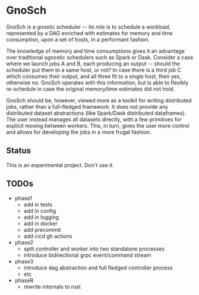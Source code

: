 # GnoSch
GnoSch is a gnostic scheduler -- its role is to schedule a workload, represented by a DAG enriched with estimates for memory and time consumption, upon a set of hosts, in a performant fashion.

The knowledge of memory and time consumptions gives it an advantage over traditional agnostic schedulers such as Spark or Dask.
Consider a case where we launch jobs A and B, each producing an output -- should the scheduler put them to a same host, or not?
In case there is a third job C which consumes their output, and all three fit to a single host, then yes, otherwise no.
GnoSch operates with this information, but is able to flexibly re-schedule in case the original memory/time estimates did not hold.

GnoSch should be, however, viewed more as a toolkit for writing distributed jobs, rather than a full-fledged framework.
It does not provide any distributed dataset abstractions (like Spark/Dask distributed dataframes).
The user instead manages all datasets directly, with a few primitives for explicit moving between workers.
This, in turn, gives the user more control and allows for developing the jobs in a more frugal fashion.

## Status
This is an experimental project.
Don't use it.

## TODOs
- phase1
  - add in tests
  - add in config
  - add in logging
  - add in docker
  - add precommit
  - add cicd gh actions
- phase2
  - split controller and worker into two standalone processes
  - introduce bidirectional grpc event/command stream
- phase3
  - introduce dag abstraction and full fledged controller process
  - etc
- phaseR
  - rewrite internals to rust
